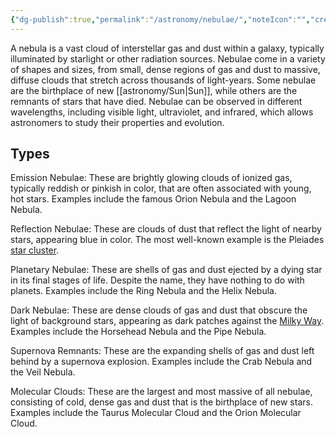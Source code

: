 ```yaml
---
{"dg-publish":true,"permalink":"/astronomy/nebulae/","noteIcon":"","created":"2023-11-15T21:05:30.294+05:30","updated":"2023-11-15T21:07:29.640+05:30"}
---
```


A nebula is a vast cloud of interstellar gas and dust within a galaxy, typically illuminated by starlight or other radiation sources. Nebulae come in a variety of shapes and sizes, from small, dense regions of gas and dust to massive, diffuse clouds that stretch across thousands of light-years. Some nebulae are the birthplace of new [[astronomy/Sun\|Sun]], while others are the remnants of stars that have died. Nebulae can be observed in different wavelengths, including visible light, ultraviolet, and infrared, which allows astronomers to study their properties and evolution.

## Types

Emission Nebulae: These are brightly glowing clouds of ionized gas, typically reddish or pinkish in color, that are often associated with young, hot stars. Examples include the famous Orion Nebula and the Lagoon Nebula.

Reflection Nebulae: These are clouds of dust that reflect the light of nearby stars, appearing blue in color. The most well-known example is the Pleiades [star cluster](https://astrobase.miraheze.org/w/index.php?title=Star_cluster&action=edit&redlink=1 "Star cluster (page does not exist)").

Planetary Nebulae: These are shells of gas and dust ejected by a dying star in its final stages of life. Despite the name, they have nothing to do with planets. Examples include the Ring Nebula and the Helix Nebula.

Dark Nebulae: These are dense clouds of gas and dust that obscure the light of background stars, appearing as dark patches against the [Milky Way](https://astrobase.miraheze.org/wiki/Milky_Way "Milky Way"). Examples include the Horsehead Nebula and the Pipe Nebula.

Supernova Remnants: These are the expanding shells of gas and dust left behind by a supernova explosion. Examples include the Crab Nebula and the Veil Nebula.

Molecular Clouds: These are the largest and most massive of all nebulae, consisting of cold, dense gas and dust that is the birthplace of new stars. Examples include the Taurus Molecular Cloud and the Orion Molecular Cloud.